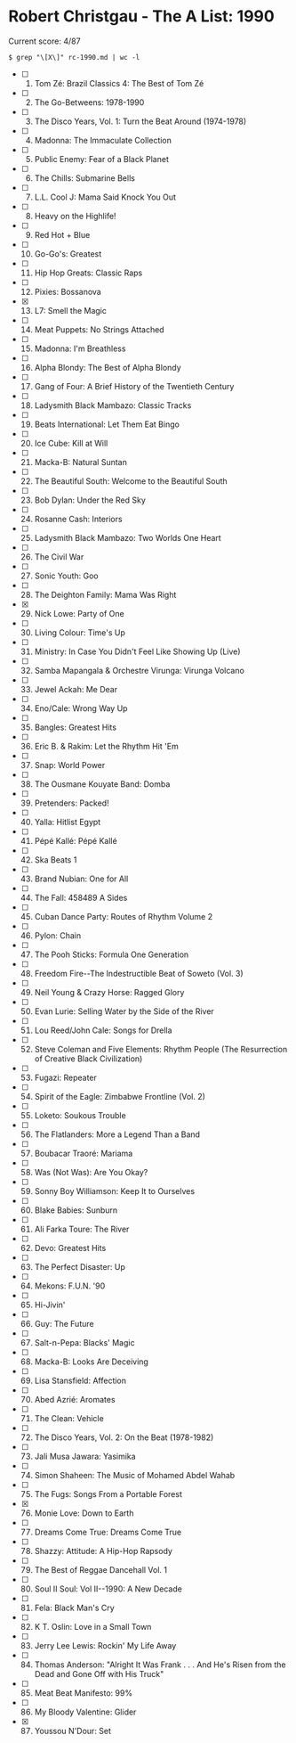 # Robert Christgau - The A List: 1990

Current score: 4/87

`$ grep "\[X\]" rc-1990.md | wc -l`

- [ ] 1. Tom Zé: Brazil Classics 4: The Best of Tom Zé
- [ ] 2. The Go-Betweens: 1978-1990
- [ ] 3. The Disco Years, Vol. 1: Turn the Beat Around (1974-1978)
- [ ] 4. Madonna: The Immaculate Collection
- [ ] 5. Public Enemy: Fear of a Black Planet
- [ ] 6. The Chills: Submarine Bells
- [ ] 7. L.L. Cool J: Mama Said Knock You Out
- [ ] 8. Heavy on the Highlife!
- [ ] 9. Red Hot + Blue
- [ ] 10. Go-Go's: Greatest
- [ ] 11. Hip Hop Greats: Classic Raps
- [ ] 12. Pixies: Bossanova
- [X] 13. L7: Smell the Magic
- [ ] 14. Meat Puppets: No Strings Attached
- [ ] 15. Madonna: I'm Breathless
- [ ] 16. Alpha Blondy: The Best of Alpha Blondy
- [ ] 17. Gang of Four: A Brief History of the Twentieth Century
- [ ] 18. Ladysmith Black Mambazo: Classic Tracks
- [ ] 19. Beats International: Let Them Eat Bingo
- [ ] 20. Ice Cube: Kill at Will
- [ ] 21. Macka-B: Natural Suntan
- [ ] 22. The Beautiful South: Welcome to the Beautiful South
- [ ] 23. Bob Dylan: Under the Red Sky
- [ ] 24. Rosanne Cash: Interiors
- [ ] 25. Ladysmith Black Mambazo: Two Worlds One Heart
- [ ] 26. The Civil War
- [ ] 27. Sonic Youth: Goo
- [ ] 28. The Deighton Family: Mama Was Right
- [X] 29. Nick Lowe: Party of One
- [ ] 30. Living Colour: Time's Up
- [ ] 31. Ministry: In Case You Didn't Feel Like Showing Up (Live)
- [ ] 32. Samba Mapangala & Orchestre Virunga: Virunga Volcano
- [ ] 33. Jewel Ackah: Me Dear
- [ ] 34. Eno/Cale: Wrong Way Up
- [ ] 35. Bangles: Greatest Hits
- [ ] 36. Eric B. & Rakim: Let the Rhythm Hit 'Em
- [ ] 37. Snap: World Power
- [ ] 38. The Ousmane Kouyate Band: Domba
- [ ] 39. Pretenders: Packed!
- [ ] 40. Yalla: Hitlist Egypt
- [ ] 41. Pépé Kallé: Pépé Kallé
- [ ] 42. Ska Beats 1
- [ ] 43. Brand Nubian: One for All
- [ ] 44. The Fall: 458489 A Sides
- [ ] 45. Cuban Dance Party: Routes of Rhythm Volume 2
- [ ] 46. Pylon: Chain
- [ ] 47. The Pooh Sticks: Formula One Generation
- [ ] 48. Freedom Fire--The Indestructible Beat of Soweto (Vol. 3)
- [ ] 49. Neil Young & Crazy Horse: Ragged Glory
- [ ] 50. Evan Lurie: Selling Water by the Side of the River
- [ ] 51. Lou Reed/John Cale: Songs for Drella
- [ ] 52. Steve Coleman and Five Elements: Rhythm People (The Resurrection of Creative Black Civilization)
- [ ] 53. Fugazi: Repeater
- [ ] 54. Spirit of the Eagle: Zimbabwe Frontline (Vol. 2)
- [ ] 55. Loketo: Soukous Trouble
- [ ] 56. The Flatlanders: More a Legend Than a Band
- [ ] 57. Boubacar Traoré: Mariama
- [ ] 58. Was (Not Was): Are You Okay?
- [ ] 59. Sonny Boy Williamson: Keep It to Ourselves
- [ ] 60. Blake Babies: Sunburn
- [ ] 61. Ali Farka Toure: The River
- [ ] 62. Devo: Greatest Hits
- [ ] 63. The Perfect Disaster: Up
- [ ] 64. Mekons: F.U.N. '90
- [ ] 65. Hi-Jivin'
- [ ] 66. Guy: The Future
- [ ] 67. Salt-n-Pepa: Blacks' Magic
- [ ] 68. Macka-B: Looks Are Deceiving
- [ ] 69. Lisa Stansfield: Affection
- [ ] 70. Abed Azrié: Aromates
- [ ] 71. The Clean: Vehicle
- [ ] 72. The Disco Years, Vol. 2: On the Beat (1978-1982)
- [ ] 73. Jali Musa Jawara: Yasimika
- [ ] 74. Simon Shaheen: The Music of Mohamed Abdel Wahab
- [ ] 75. The Fugs: Songs From a Portable Forest
- [X] 76. Monie Love: Down to Earth
- [ ] 77. Dreams Come True: Dreams Come True
- [ ] 78. Shazzy: Attitude: A Hip-Hop Rapsody
- [ ] 79. The Best of Reggae Dancehall Vol. 1
- [ ] 80. Soul II Soul: Vol II--1990: A New Decade
- [ ] 81. Fela: Black Man's Cry
- [ ] 82. K T. Oslin: Love in a Small Town
- [ ] 83. Jerry Lee Lewis: Rockin' My Life Away
- [ ] 84. Thomas Anderson: "Alright It Was Frank . . . And He's Risen from the Dead and Gone Off with His Truck"
- [ ] 85. Meat Beat Manifesto: 99%
- [ ] 86. My Bloody Valentine: Glider
- [X] 87. Youssou N'Dour: Set
